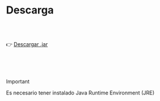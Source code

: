 # Descarga 

<br><br>

👉 [Descargar .jar](https://github.com/luismtapia/proyectos-java-ITC/raw/refs/heads/master/Proyecto1BancoTec/dist/Proyecto1BancoTec.jar)

<br><br><br>

> [!IMPORTANT]
> Es necesario tener instalado Java Runtime Environment (JRE)